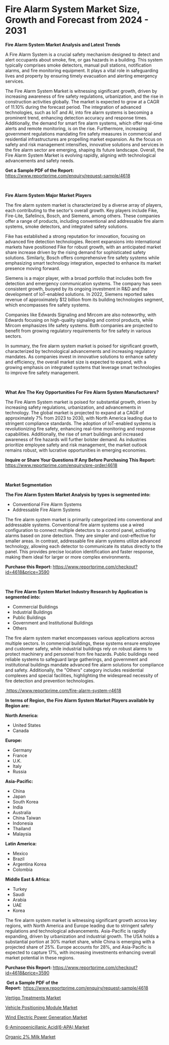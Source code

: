 <p><h1>Fire Alarm System Market Size, Growth and Forecast from 2024 - 2031</h1></p><p><strong>Fire Alarm System Market Analysis and Latest Trends</strong></p>
<p><p>A Fire Alarm System is a crucial safety mechanism designed to detect and alert occupants about smoke, fire, or gas hazards in a building. This system typically comprises smoke detectors, manual pull stations, notification alarms, and fire monitoring equipment. It plays a vital role in safeguarding lives and property by ensuring timely evacuation and alerting emergency services.</p><p>The Fire Alarm System Market is witnessing significant growth, driven by increasing awareness of fire safety regulations, urbanization, and the rise in construction activities globally. The market is expected to grow at a CAGR of 11.10% during the forecast period. The integration of advanced technologies, such as IoT and AI, into fire alarm systems is becoming a prominent trend, enhancing detection accuracy and response times. Additionally, the demand for smart fire alarm systems, which offer real-time alerts and remote monitoring, is on the rise. Furthermore, increasing government regulations mandating fire safety measures in commercial and residential infrastructures are propelling market expansion. As the focus on safety and risk management intensifies, innovative solutions and services in the fire alarm sector are emerging, shaping its future landscape. Overall, the Fire Alarm System Market is evolving rapidly, aligning with technological advancements and safety needs.</p></p>
<p><strong>Get a Sample PDF of the Report:&nbsp;</strong> <a href="https://www.reportprime.com/enquiry/request-sample/4618">https://www.reportprime.com/enquiry/request-sample/4618</a></p>
<p>&nbsp;</p>
<p><strong>Fire Alarm System Major Market Players</strong></p>
<p><p>The fire alarm system market is characterized by a diverse array of players, each contributing to the sector's overall growth. Key players include Fike, Fire-Lite, Safelincs, Bosch, and Siemens, among others. These companies offer a range of products, including conventional and addressable fire alarm systems, smoke detectors, and integrated safety solutions. </p><p>Fike has established a strong reputation for innovation, focusing on advanced fire detection technologies. Recent expansions into international markets have positioned Fike for robust growth, with an anticipated market share increase driven by the rising demand for sophisticated safety solutions. Similarly, Bosch offers comprehensive fire safety systems while emphasizing smart technology integration, expected to enhance its market presence moving forward.</p><p>Siemens is a major player, with a broad portfolio that includes both fire detection and emergency communication systems. The company has seen consistent growth, buoyed by its ongoing investment in R&D and the development of IoT-enabled solutions. In 2022, Siemens reported sales revenue of approximately $12 billion from its building technologies segment, which encompasses fire safety systems.</p><p>Companies like Edwards Signaling and Mircom are also noteworthy, with Edwards focusing on high-quality signaling and control products, while Mircom emphasizes life safety systems. Both companies are projected to benefit from growing regulatory requirements for fire safety in various sectors.</p><p>In summary, the fire alarm system market is poised for significant growth, characterized by technological advancements and increasing regulatory mandates. As companies invest in innovative solutions to enhance safety and efficiency, the overall market size is expected to expand, with a growing emphasis on integrated systems that leverage smart technologies to improve fire safety management.</p></p>
<p>&nbsp;</p>
<p><strong>What Are The Key Opportunities For Fire Alarm System Manufacturers?</strong></p>
<p><p>The Fire Alarm System market is poised for substantial growth, driven by increasing safety regulations, urbanization, and advancements in technology. The global market is projected to expand at a CAGR of approximately 7% from 2023 to 2030, with North America leading due to stringent compliance standards. The adoption of IoT-enabled systems is revolutionizing fire safety, enhancing real-time monitoring and response capabilities. Additionally, the rise of smart buildings and increased awareness of fire hazards will further bolster demand. As industries prioritize employee safety and risk management, the market outlook remains robust, with lucrative opportunities in emerging economies.</p></p>
<p><strong>Inquire or Share Your Questions If Any Before Purchasing This Report:</strong> <a href="https://www.reportprime.com/enquiry/pre-order/4618">https://www.reportprime.com/enquiry/pre-order/4618</a></p>
<p>&nbsp;</p>
<p><strong>Market Segmentation</strong></p>
<p><strong>The Fire Alarm System Market Analysis by types is segmented into:</strong></p>
<p><ul><li>Conventional Fire Alarm Systems</li><li>Addressable Fire Alarm Systems</li></ul></p>
<p><p>The fire alarm system market is primarily categorized into conventional and addressable systems. Conventional fire alarm systems use a wired configuration to connect multiple detectors to a control panel, activating alarms based on zone detection. They are simpler and cost-effective for smaller areas. In contrast, addressable fire alarm systems utilize advanced technology, allowing each detector to communicate its status directly to the panel. This provides precise location identification and faster response, making them ideal for larger or more complex environments.</p></p>
<p><strong>Purchase this Report:&nbsp;</strong><a href="https://www.reportprime.com/checkout?id=4618&price=3590">https://www.reportprime.com/checkout?id=4618&price=3590</a></p>
<p>&nbsp;</p>
<p><strong>The Fire Alarm System Market Industry Research by Application is segmented into:</strong></p>
<p><ul><li>Commercial Buildings</li><li>Industrial Buildings</li><li>Public Buildings</li><li>Government and Institutional Buildings</li><li>Others</li></ul></p>
<p><p>The fire alarm system market encompasses various applications across multiple sectors. In commercial buildings, these systems ensure employee and customer safety, while industrial buildings rely on robust alarms to protect machinery and personnel from fire hazards. Public buildings need reliable systems to safeguard large gatherings, and government and institutional buildings mandate advanced fire alarm solutions for compliance and safety. Additionally, the "Others" category includes residential complexes and special facilities, highlighting the widespread necessity of fire detection and prevention technologies.</p></p>
<p><a href="https://www.reportprime.com/fire-alarm-system-r4618">&nbsp;https://www.reportprime.com/fire-alarm-system-r4618</a></p>
<p><strong>In terms of Region, the Fire Alarm System Market Players available by Region are:</strong></p>
<p>
    <p> <strong> North America: </strong>
        <ul>
            <li>United States</li>
            <li>Canada</li>
        </ul>
        </p> 
    <p> <strong> Europe: </strong>
        <ul>
            <li>Germany</li>
            <li>France</li>
            <li>U.K.</li>
            <li>Italy</li>
            <li>Russia</li>
        </ul>
        </p> 
    <p> <strong> Asia-Pacific: </strong>
        <ul>
            <li>China</li>
            <li>Japan</li>
            <li>South Korea</li>
            <li>India</li>
            <li>Australia</li>
            <li>China Taiwan</li>
            <li>Indonesia</li>
            <li>Thailand</li>
            <li>Malaysia</li>
        </ul>
        </p> 
    <p> <strong> Latin America: </strong>
        <ul>
            <li>Mexico</li>
            <li>Brazil</li>
            <li>Argentina Korea</li>
            <li>Colombia</li>
        </ul>
        </p> 
    <p> <strong> Middle East & Africa: </strong>
        <ul>
            <li>Turkey</li>
            <li>Saudi</li>
            <li>Arabia</li>
            <li>UAE</li>
            <li>Korea</li>
        </ul>
    </p>
    </p>
<p><p>The fire alarm system market is witnessing significant growth across key regions, with North America and Europe leading due to stringent safety regulations and technological advancements. Asia-Pacific is rapidly expanding, driven by urbanization and industrial growth. The USA holds a substantial portion at 30% market share, while China is emerging with a projected share of 25%. Europe accounts for 28%, and Asia-Pacific is expected to capture 17%, with increasing investments enhancing overall market potential in these regions.</p></p>
<p><strong>Purchase this Report: </strong><a href="https://www.reportprime.com/checkout?id=4618&price=3590">https://www.reportprime.com/checkout?id=4618&price=3590</a></p>
<p>&nbsp;<strong>Get a Sample PDF of the Report:&nbsp;&nbsp;</strong><a href="https://www.reportprime.com/enquiry/request-sample/4618">https://www.reportprime.com/enquiry/request-sample/4618</a></p>
<p><strong></strong></p>
<p><p><a href="https://www.linkedin.com/pulse/vertigo-treatments-market-research-report-forecast-growth-fqcje?trackingId=S%2F4GMXaNRLq2S41THFZamw%3D%3D">Vertigo Treatments Market</a></p><p><a href="https://github.com/Annahawkins697/Market-Research-Report-List-1/blob/main/vehicle-positioning-module-market.md">Vehicle Positioning Module Market</a></p><p><a href="https://www.linkedin.com/pulse/future-innovation-global-wind-electric-power-generation-bnv6e?trackingId=zqyGAL23S8GPyHMN8GYAEw%3D%3D">Wind Electric Power Generation Market</a></p><p><a href="https://issuu.com/reportprime-2/docs/6-aminopenicillanic-acid6-apa-marke_6b511c57a9b523">6-Aminopenicillanic Acid(6-APA) Market</a></p><p><a href="https://issuu.com/reportprime-2/docs/organic-2-milk-market-size-2030.ppt_fd48ff16a0dd41">Organic 2% Milk Market</a></p></p>